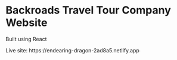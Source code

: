 <h1>Backroads Travel Tour Company Website</h1>
<p>Built using React</p>
<p>Live site: https://endearing-dragon-2ad8a5.netlify.app</p>
